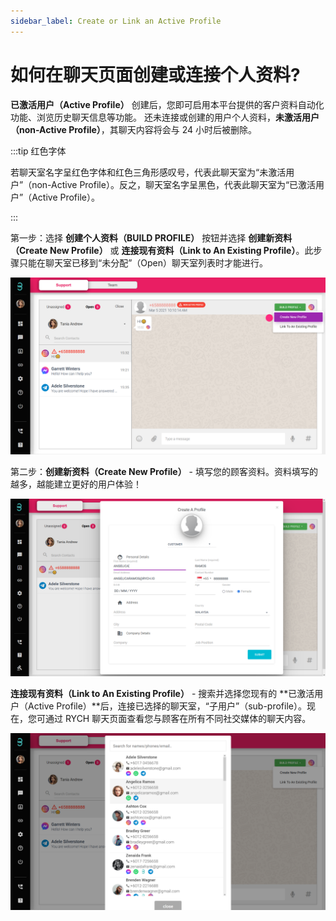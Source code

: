 ```yaml
---
sidebar_label: Create or Link an Active Profile
---
```


# 如何在聊天页面创建或连接个人资料?

**已激活用户（Active Profile）** 创建后，您即可启用本平台提供的客户资料自动化功能、浏览历史聊天信息等功能。
还未连接或创建的用户个人资料，**未激活用户（non-Active Profile）**，其聊天内容将会与 24 小时后被删除。

:::tip 红色字体

若聊天室名字呈红色字体和红色三角形感叹号，代表此聊天室为“未激活用户”（non-Active Profile）。反之，聊天室名字呈黑色，代表此聊天室为“已激活用户”（Active Profile）。

:::

第一步：选择 **创建个人资料（BUILD PROFILE）** 按钮并选择 **创建新资料（Create New Profile）** 或 **连接现有资料（Link to An Existing Profile）**。此步骤只能在聊天室已移到“未分配”（Open）聊天室列表时才能进行。

![image info](../../../static/img/q5/step1.png)

第二步：**创建新资料（Create New Profile）** - 填写您的顾客资料。资料填写的越多，越能建立更好的用户体验！

![image info](../../../static/img/q5/step2.png)

**连接现有资料（Link to An Existing Profile）** - 搜索并选择您现有的 **已激活用户（Active Profile）**后，连接已选择的聊天室，“子用户”（sub-profile）。现在，您可通过 RYCH 聊天页面查看您与顾客在所有不同社交媒体的聊天内容。

![image info](../../../static/img/q5/step3.png)
